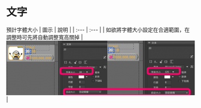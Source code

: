 # 文字

預計字體大小
| 圖示 | 說明 |
| :--- | :--- |
| 如欲將字體大小設定在合適範圍，在調整時可先將自動調整寬高關掉 | ![](/assets/autosize.png) |



